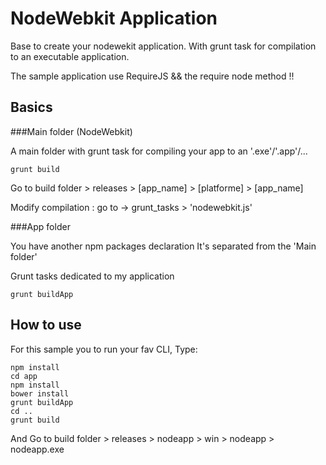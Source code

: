 NodeWebkit Application
===

Base to create your nodewekit application.
With grunt task for compilation to an executable application.

The sample application use RequireJS && the require node method !!

Basics
---

###Main folder (NodeWebkit)

A main folder with grunt task for compiling your app to an '.exe'/'.app'/...
```
grunt build
```

Go to build folder > releases > [app_name] > [platforme] > [app_name]

Modify compilation : go to -> grunt_tasks > 'nodewebkit.js'

###App folder

You have another npm packages declaration
It's separated from the 'Main folder'

Grunt tasks dedicated to my application
```
grunt buildApp
```

How to use
---

For this sample you to run your fav CLI,
Type:
```
npm install
cd app
npm install
bower install
grunt buildApp
cd ..
grunt build
```

And Go to build folder > releases > nodeapp > win > nodeapp > nodeapp.exe